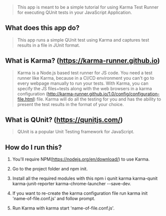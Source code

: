 > This app is meant to be a simple tutorial for using Karma Test Runner for executing QUnit tests in your JavaScript Application.

## What does this app do?
> This app runs a simple QUnit test using Karma and captures test results in a file in JUnit format.

## What is Karma? (https://karma-runner.github.io)
> Karma is a Node.js based test runner for JS code. You need a test runner like Karma, because in a CI/CD environment you can't go to every webpage manually to run your tests. With Karma, you can specify the JS files+tests along with the web browsers in a karma configuration (http://karma-runner.github.io/1.0/config/configuration-file.html) file. Karma will do all the testing for you and has the ability to present the test results in the format of your choice.  

## What is QUnit? (https://qunitjs.com/)
> QUnit is a popular Unit Testing framework for JavaScript.

## How do I run this?
1. You'll require NPM(https://nodejs.org/en/download/) to use Karma.
2. Go to the project folder and npm init.
3. Install all the required modules with this 
npm i qunit karma karma-qunit karma-junit-reporter karma-chrome-launcher --save-dev.

4. If you want to re-create the karma configuration file run 
    karma init 'name-of-file.conf.js' and follow prompt.

5. Run Karma with karma start 'name-of-file.conf.js'.
